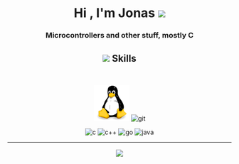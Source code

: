 <h1 align="center"><b>Hi , I'm Jonas </b><img src="https://media.giphy.com/media/hvRJCLFzcasrR4ia7z/giphy.gif" width="35"></h1>

<h3 align="center"> Microcontrollers and other stuff, mostly C </h2>

<h2 align="center"> <img src="https://media2.giphy.com/media/QssGEmpkyEOhBCb7e1/giphy.gif?cid=ecf05e47a0n3gi1bfqntqmob8g9aid1oyj2wr3ds3mg700bl&rid=giphy.gif" width ="25"> <b> Skills </b> </h3>
<br>

<p align="center">
  <img src="https://raw.githubusercontent.com/devicons/devicon/master/icons/linux/linux-original.svg" alt="linux" width="80" height="80"/>
  <img src="https://www.vectorlogo.zone/logos/git-scm/git-scm-icon.svg" alt="git" width="80" height="80"/>
</p>
<p align="center"> 
  <img src="https://cdn.jsdelivr.net/gh/devicons/devicon/icons/embeddedc/embeddedc-original.svg" alt="c" width="80" height="80"/>
  <img src="https://cdn.jsdelivr.net/gh/devicons/devicon/icons/cplusplus/cplusplus-original.svg" alt="c++" width="80" height="80"/>
  <img src="https://cdn.jsdelivr.net/gh/devicons/devicon/icons/go/go-original-wordmark.svg" alt="go" width="80" height="80"/>
  <img src="https://cdn.jsdelivr.net/gh/devicons/devicon/icons/java/java-original.svg" alt="java" width="80" height="80"/>
</p>
<hr />
<div align="center">
  <a href="https://github.com/anuraghazra/github-readme-stats">
    <img align="center" src="https://github-readme-stats.vercel.app/api/top-langs/?username=KleinSpeedy" />
  </a>
</div>
